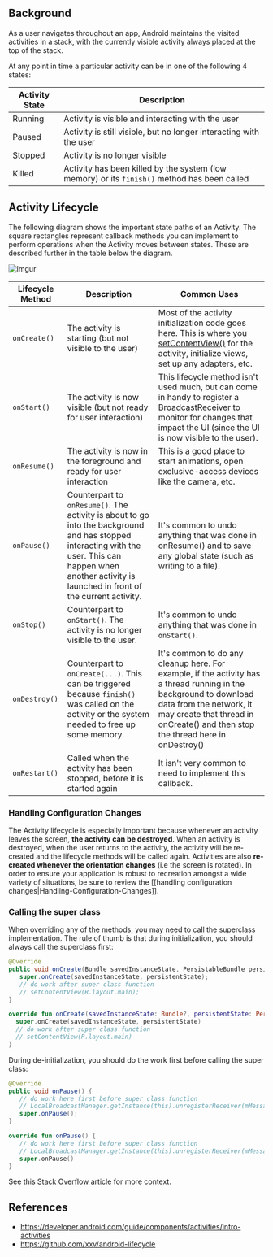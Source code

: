 ## Background

As a user navigates throughout an app, Android maintains the visited activities in a stack, with the currently visible activity always placed at the top of the stack. 

At any point in time a particular activity can be in one of the following 4 states:

| Activity State | Description |
| -------------- |-------------|
| Running | Activity is visible and interacting with the user |
| Paused | Activity is still visible, but no longer interacting with the user |
| Stopped | Activity is no longer visible |
| Killed | Activity has been killed by the system (low memory) or its `finish()` method has been called |

## Activity Lifecycle

The following diagram shows the important state paths of an Activity. The square rectangles represent callback methods you can implement to perform operations when the Activity moves between states. These are described further in the table below the diagram.

![Imgur](https://i.imgur.com/aUd1KA1.png)

| Lifecycle Method | Description | Common Uses  |
| ------------- |-------------| -----|
| `onCreate()` | The activity is starting (but not visible to the user) | Most of the activity initialization code goes here. This is where you [setContentView()](https://developer.android.com/reference/android/app/Activity.html#setContentView(int)) for the activity, initialize views, set up any adapters, etc. |
| `onStart()` | The activity is now visible (but not ready for user interaction) | This lifecycle method isn't used much, but can come in handy to register a BroadcastReceiver to monitor for changes that impact the UI (since the UI is now visible to the user).  |
| `onResume()` | The activity is now in the foreground and ready for user interaction | This is a good place to start animations, open exclusive-access devices like the camera, etc. |
| `onPause()` | Counterpart to `onResume()`. The activity is about to go into the background and has stopped interacting with the user. This can happen when another activity is launched in front of the current activity. | It's common to undo anything that was done in onResume() and to save any global state (such as writing to a file). |
| `onStop()` | Counterpart to `onStart()`. The activity is no longer visible to the user. | It's common to undo anything that was done in `onStart()`. |
| `onDestroy()` | Counterpart to `onCreate(...)`. This can be triggered because `finish()` was called on the activity or the system needed to free up some memory. |  It's common to do any cleanup here. For example, if the activity has a thread running in the background to download data from the network, it may create that thread in onCreate() and then stop the thread here in onDestroy() |
| `onRestart()` | Called when the activity has been stopped, before it is started again | It isn't very common to need to implement this callback.    |

### Handling Configuration Changes

The Activity lifecycle is especially important because whenever an activity leaves the screen, **the activity can be destroyed**. When an activity is destroyed, when the user returns to the activity, the activity will be re-created and the lifecycle methods will be called again. Activities are also **re-created whenever the orientation changes** (i.e the screen is rotated). In order to ensure your application is robust to recreation amongst a wide variety of situations, be sure to review the [[handling configuration changes|Handling-Configuration-Changes]].

### Calling the super class

When overriding any of the methods, you may need to call the superclass implementation.  The rule of thumb is that during initialization, you should always call the superclass first:

```java
@Override
public void onCreate(Bundle savedInstanceState, PersistableBundle persistentState) {
   super.onCreate(savedInstanceState, persistentState);
   // do work after super class function
   // setContentView(R.layout.main);
}
```

```kotlin
override fun onCreate(savedInstanceState: Bundle?, persistentState: PersistableBundle?) {
  super.onCreate(savedInstanceState, persistentState)
  // do work after super class function
  // setContentView(R.layout.main)
}
```

During de-initialization, you should do the work first before calling the super class:

```java
@Override
public void onPause() {
   // do work here first before super class function
   // LocalBroadcastManager.getInstance(this).unregisterReceiver(mMessageReceiver);
   super.onPause();
}
```

```kotlin
override fun onPause() {
   // do work here first before super class function
   // LocalBroadcastManager.getInstance(this).unregisterReceiver(mMessageReceiver)
   super.onPause()
}
```

See this [Stack Overflow article](https://stackoverflow.com/questions/16925579/android-implementation-of-lifecycle-methods-can-call-the-superclass-implementati) for more context.

## References

* https://developer.android.com/guide/components/activities/intro-activities
* https://github.com/xxv/android-lifecycle